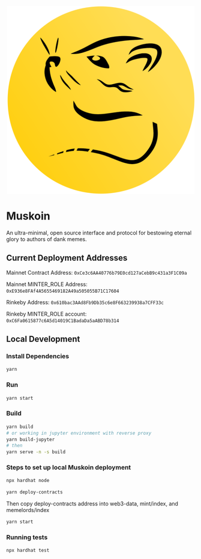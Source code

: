 <p align="center">
  <img src="https://github.com/muskoin/muskoin/blob/main/src/assets/svg/logo_coin_black.svg" width="500">
</p>

# Muskoin

An ultra-minimal, open source interface and protocol for bestowing eternal glory to authors of dank memes. 

## Current Deployment Addresses

Mainnet Contract Address: `0xCe3c6AA40776b79E0cd127aCebB9c431a3F1C09a`

Mainnet MINTER_ROLE Address: `0xE936e8FAf4A5655469182A49a505055B71C17604`

Rinkeby Address: `0x610bac3AAd8Fb9Db35c6e8F663239938a7CFF33c`

Rinkeby MINTER_ROLE account: `0xC6Fa0615877c6A5d14019C1BadaDa5aABD78b314`

## Local Development

### Install Dependencies

```bash
yarn
```

### Run

```bash
yarn start
```

### Build

```bash
yarn build
# or working in jupyter environment with reverse proxy
yarn build-jupyter
# then
yarn serve -n -s build
```

###  Steps to set up local Muskoin deployment

```bash
npx hardhat node
```

```bash
yarn deploy-contracts
```

Then copy deploy-contracts address into web3-data, mint/index, and memelords/index

```bash
yarn start
```

### Running tests

```bash
npx hardhat test
```

